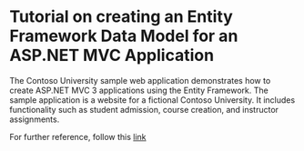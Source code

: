 # Tutorial on creating an Entity Framework Data Model for an ASP.NET MVC Application

The Contoso University sample web application demonstrates how to create ASP.NET MVC 3 applications using the Entity Framework. The sample application is a website for a fictional Contoso University. It includes functionality such as student admission, course creation, and instructor assignments.

For further reference, follow this [link](http://www.asp.net/mvc/tutorials/getting-started-with-ef-using-mvc)